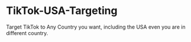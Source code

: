 # TikTok-USA-Targeting
Target TikTok to Any Country you want, including the USA even you are in different country.
